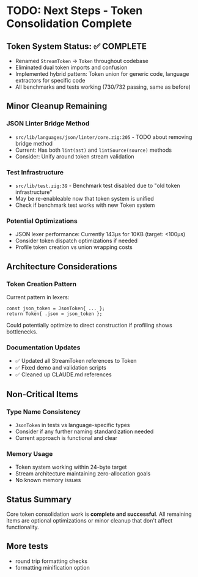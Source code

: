 # TODO: Next Steps - Token Consolidation Complete

## Token System Status: ✅ COMPLETE
- Renamed `StreamToken` → `Token` throughout codebase
- Eliminated dual token imports and confusion
- Implemented hybrid pattern: Token union for generic code, language extractors for specific code
- All benchmarks and tests working (730/732 passing, same as before)

## Minor Cleanup Remaining

### JSON Linter Bridge Method
- `src/lib/languages/json/linter/core.zig:205` - TODO about removing bridge method
- Current: Has both `lint(ast)` and `lintSource(source)` methods
- Consider: Unify around token stream validation

### Test Infrastructure
- `src/lib/test.zig:39` - Benchmark test disabled due to "old token infrastructure"
- May be re-enableable now that token system is unified
- Check if benchmark test works with new Token system

### Potential Optimizations
- JSON lexer performance: Currently 143μs for 10KB (target: <100μs)
- Consider token dispatch optimizations if needed
- Profile token creation vs union wrapping costs

## Architecture Considerations

### Token Creation Pattern
Current pattern in lexers:
```zig
const json_token = JsonToken{ ... };
return Token{ .json = json_token };
```

Could potentially optimize to direct construction if profiling shows bottlenecks.

### Documentation Updates
- ✅ Updated all StreamToken references to Token
- ✅ Fixed demo and validation scripts
- ✅ Cleaned up CLAUDE.md references

## Non-Critical Items

### Type Name Consistency
- `JsonToken` in tests vs language-specific types
- Consider if any further naming standardization needed
- Current approach is functional and clear

### Memory Usage
- Token system working within 24-byte target
- Stream architecture maintaining zero-allocation goals
- No known memory issues

## Status Summary
Core token consolidation work is **complete and successful**. All remaining items are optional optimizations or minor cleanup that don't affect functionality.

## More tests

- round trip formatting checks
- formatting minification option